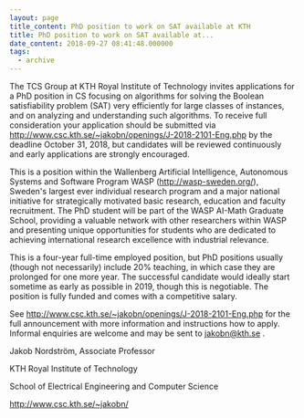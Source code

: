 ```yaml
---
layout: page
title_content: PhD position to work on SAT available at KTH
title: PhD position to work on SAT available at...
date_content: 2018-09-27 08:41:48.000000
tags:
  - archive
---
```

The TCS Group at KTH Royal Institute of Technology invites applications for a
PhD position in CS focusing on algorithms for solving the Boolean
satisfiability problem (SAT) very efficiently for large classes of instances,
and on analyzing and understanding such algorithms. To receive full
consideration your application should be submitted via
<http://www.csc.kth.se/~jakobn/openings/J-2018-2101-Eng.php> by the deadline
October 31, 2018, but candidates will be reviewed continuously and early
applications are strongly encouraged.





This is a position within the Wallenberg Artificial Intelligence, Autonomous
Systems and Software Program WASP (<http://wasp-sweden.org/>), Sweden's
largest ever individual research program and a major national initiative for
strategically motivated basic research, education and faculty recruitment. The
PhD student will be part of the WASP AI-Math Graduate School, providing a
valuable network with other researchers within WASP and presenting unique
opportunities for students who are dedicated to achieving international
research excellence with industrial relevance.





This is a four-year full-time employed position, but PhD positions usually
(though not necessarily) include 20% teaching, in which case they are
prolonged for one more year. The successful candidate would ideally start
sometime as early as possible in 2019, though this is negotiable. The position
is fully funded and comes with a competitive salary.





See <http://www.csc.kth.se/~jakobn/openings/J-2018-2101-Eng.php> for the full
announcement with more information and instructions how to apply. Informal
enquiries are welcome and may be sent to [jakobn@kth.se](mailto:jakobn@kth.se)
.







Jakob Nordström, Associate Professor



KTH Royal Institute of Technology



School of Electrical Engineering and Computer Science



<http://www.csc.kth.se/~jakobn/>

